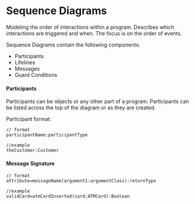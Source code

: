 # Sequence Diagrams

Modeling the order of interactions within a program. Describes which interactions are triggered
and when. The focus is on the order of events.  

Sequence Diagrams contain the following components:
* Participants
* Lifelines
* Messages
* Guard Conditions

#### Participants

Participants can be objects or any other part of a program.
Participants can be listed across the top of the diagram or as they are created.

Participant format:

	// format
	participantName:participantType
	
	//example
	theCustomer:Customer

#### Message Signature

	// format
	attribute=messageName(argument1:argumentClass):returnType
	
	//example
	validCard=atmCardInserted(card:ATMCard):Boolean
	
